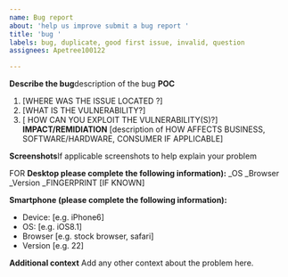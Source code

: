 ```yaml
---
name: Bug report
about: 'help us improve submit a bug report '
title: 'bug '
labels: bug, duplicate, good first issue, invalid, question
assignees: Apetree100122

---
```


**Describe the bug**description of the bug 
**POC**
1. [WHERE WAS THE ISSUE LOCATED ?]
2. [WHAT IS THE VULNERABILITY?]
3. [ HOW CAN YOU EXPLOIT THE VULNERABILITY(S)?]
**IMPACT/REMIDIATION**
[description of HOW AFFECTS BUSINESS, SOFTWARE/HARDWARE, CONSUMER IF APPLICABLE]

**Screenshots**If applicable
screenshots to help explain your problem

FOR **Desktop
please complete the following information):** _OS
 _Browser 
_Version 
_FINGERPRINT [IF KNOWN]

**Smartphone (please complete the following information):**
 - Device: [e.g. iPhone6]
 - OS: [e.g. iOS8.1]
 - Browser [e.g. stock browser, safari]
 - Version [e.g. 22]

**Additional context**
Add any other context about the problem here.
